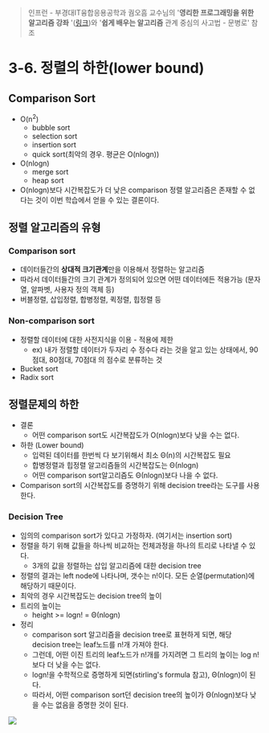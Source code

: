 > 인프런 - 부경대IT융합응용공학과 궘오흠 교수님의 '**영리한 프로그래밍을 위한 알고리즘 강좌** '([링크](https://www.inflearn.com/course/%EC%95%8C%EA%B3%A0%EB%A6%AC%EC%A6%98-%EA%B0%95%EC%A2%8C/))와 '**쉽게 배우는 알고리즘** 관계 중심의 사고법 - 문병로' 참조

# 3-6. 정렬의 하한(lower bound)

## Comparison Sort

* O(n<sup>2</sup>)
  * bubble sort
  * selection sort
  * insertion sort
  * quick sort(최악의 경우. 평균은 O(nlogn))
* O(nlogn)
  * merge sort
  * heap sort
* O(nlogn)보다 시간복잡도가 더 낮은 comparison 정렬 알고리즘은 존재할 수 없다는 것이 이번 학습에서 얻을 수 있는 결론이다.


  

## 정렬 알고리즘의 유형

### Comparison sort

* 데이터들간의 **상대적 크기관계**만을 이용해서 정렬하는 알고리즘
* 따라서 데이터들간의 크기 관계가 정의되어 있으면 어떤 데이터에든 적용가능 (문자열, 알파벳, 사용자 정의 객체 등)
* 버블정렬, 삽입정렬, 합병정렬, 퀵정렬, 힙정렬 등

### Non-comparison sort

* 정렬할 데이터에 대한 사전지식을 이용 - 적용에 제한
  * ex) 내가 정렬할 데이터가 두자리 수 정수다 라는 것을 알고 있는 상태에서, 90점대, 80점대, 70점대 의 점수로 분류하는 것
* Bucket sort
* Radix sort


## 정렬문제의 하한

* 결론
  * 어떤 comparison sort도 시간복잡도가 O(nlogn)보다 낮을 수는 없다.
* 하한 (Lower bound)
  * 입력된 데이터를 한번씩 다 보기위해서 최소 Θ(n)의 시간복잡도 필요
  * 합병정렬과 힙정렬 알고리즘들의 시간복잡도는 Θ(nlogn)
  * 어떤 comparison sort알고리즘도 Θ(nlogn)보다 나을 수 없다.
* Comparison sort의 시간복잡도를 증명하기 위해 decision tree라는 도구를 사용한다.

### Decision Tree

* 임의의 comparison sort가 있다고 가정하자. (여기서는 insertion sort)
* 정렬을 하기 위해 값들을 하나씩 비교하는 전체과정을 하나의 트리로 나타낼 수 있다.
  * 3개의 값을 정렬하는 삽입 알고리즘에 대한 decision tree
* 정렬의 결과는 left node에 나타나며, 갯수는 n!이다. 모든 순열(permutation)에 해당하기 때문이다.
* 최악의 경우 시간복잡도는 decision tree의 높이
* 트리의 높이는
  * height >= logn! = Θ(nlogn)
* 정리
  * comparison sort 알고리즘을 decision tree로 표현하게 되면, 해당 decision tree는 leaf노드를 n!개 가져야 한다. 
  * 그런데, 어떤 이진 트리의 leaf노드가 n!개를 가지려면 그 트리의 높이는 log n! 보다 더 낮을 수는 없다.
  * logn!을 수학적으로 증명하게 되면(stirling's formula 참고), Θ(nlogn)이 된다.
  * 따라서, 어떤 comparison sort던 decision tree의 높이가 Θ(nlogn)보다 낮을 수는 없음을 증명한 것이 된다.

![](https://github.com/namjunemy/TIL/blob/master/Algorithm/img/lower_bound_01.png?raw=true)

